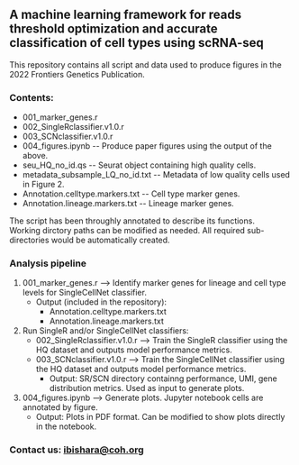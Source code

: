 ## A machine learning framework for reads threshold optimization and accurate classification of cell types using scRNA-seq

This repository contains all script and data used to produce figures in the 2022 Frontiers Genetics Publication.


### Contents:
- 001_marker_genes.r    
- 002_SingleRclassifier.v1.0.r  
- 003_SCNclassifier.v1.0.r 
- 004_figures.ipynb -- Produce paper figures using the output of the above.
- seu_HQ_no_id.qs -- Seurat object containing high quality cells.
- metadata_subsample_LQ_no_id.txt -- Metadata of low quality cells used in Figure 2. 
- Annotation.celltype.markers.txt -- Cell type marker genes. 
- Annotation.lineage.markers.txt -- Lineage marker genes. 

The script has been throughly annotated to describe its functions.  
Working dirctory paths can be modified as needed. All required sub-directories would be automatically created.

### Analysis pipeline
1. 001_marker_genes.r  -->  Identify marker genes for lineage and cell type levels for SingleCellNet classifier. 
   - Output (included in the repository): 
     - Annotation.celltype.markers.txt
     - Annotation.lineage.markers.txt
2. Run SingleR and/or SingleCellNet classifiers:
   - 002_SingleRclassifier.v1.0.r  -->  Train the SingleR classifier using the HQ dataset and outputs model performance metrics.
   - 003_SCNclassifier.v1.0.r  -->  Train the SingleCellNet classifier using the HQ dataset and outputs model performance metrics.
     - Output: SR/SCN directory containng performance, UMI, gene distribution metrics. Used as input to generate plots. 
3. 004_figures.ipynb  -->  Generate plots. Jupyter notebook cells are annotated by figure. 
   - Output: Plots in PDF format. Can be modified to show plots directly in the notebook.


### Contact us: ibishara@coh.org

